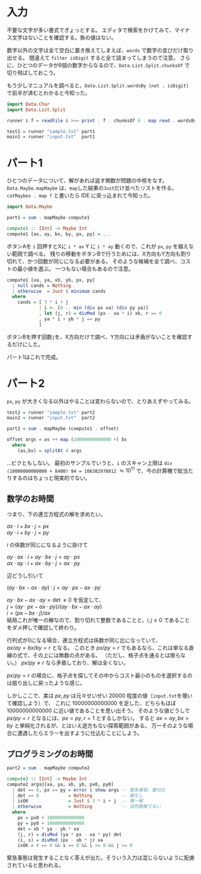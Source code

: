 # 入力

不要な文字が多い書式でぎょっとする。
エディタで検索をかけてみて、マイナス文字はないことを確認する。負の値はない。

数字以外の文字は全て空白に置き換えてしまえば、`words` で数字の並びだけ取り出せる。
間違えて `filter isDigit` すると全て詰まってしまうので注意。
さらに、ひとつのデータが6個の数字からなるので、`Data.List.Split.chunksOf` で切り飛ばしておこう。

もう少しマニュアルを調べると、`Data.List.Split.wordsBy (not . isDigit)` で前半が済むとわかると今知った。

```haskell
import Data.Char
import Data.List.Split

runner i f = readFile i >>= print . f . chunksOf 6 . map read . wordsBy (not . isDigit)

test1 = runner "sample.txt" part1
main1 = runner "input.txt"  part1
```

# パート1

ひとつのデータについて、解があれば返す関数が問題の中核をなす。
`Data.Maybe.mapMaybe` は、`map`した結果の`Just`だけ並べたリストを作る。
`catMaybes . map f` と書いたら IDE に突っ込まれて今知った。

```haskell
import Data.Maybe

part1 = sum . mapMaybe compute1

compute1 :: [Int] -> Maybe Int
compute1 [ax, ay, bx, by, px, py] = ...
```

ボタンAを `i` 回押すとXに `i * ax` Y に `i * ay` 動くので、これが `px`, `py` を越えない範囲で調べる。
残りの移動をボタンBで行うためには、X方向もY方向も割り切れて、かつ回数が同じになる必要がある。
そのような候補を全て調べ、コストの最小値を選ぶ。
一つもない場合もあるので注意。

```haskell
compute1 [xa, ya, xb, yb, px, py]
  | null cands = Nothing
  | otherwise  = Just $ minimum cands
  where
    cands = [ 3 * i + j
            | i <- [0 .. min (div px xa) (div py ya)]
            , let (j, r) = divMod (px - xa * i) xb, r == 0
            , ya * i + yb * j == py
            ]
```

ボタンBを押す回数`j`を、X方向だけで調べ、Y方向には矛盾がないことを確認するだけにした。

パート1はこれで完成。

# パート2

`px`, `py` が大きくなる以外はやることは変わらないので、とりあえずやってみる。

```haskell
test2 = runner "sample.txt" part2
main2 = runner "input.txt"  part2

part2 = sum . mapMaybe (compute1 . offset)

offset args = as ++ map (10000000000000 +) bs
  where
    (as,bs) = splitAt 4 args
```

…ビクともしない。
最初のサンプルでいうと、`i` のスキャン上限は `div (10000000000000 + 8400) 94 = 106382978812`
$\fallingdotseq 10^{11}$ で、今の計算機で総当たりするのはちょっと現実的でない。

## 数学のお時間

つまり、下の連立方程式の解を求めたい。

$ax \cdot i + bx \cdot j = px$  
$ay \cdot i + by \cdot j = py$  

$i$ の係数が同じになるように掛けて

$ay \cdot ax \cdot i + ay \cdot bx \cdot j = ay \cdot px$  
$ax \cdot ay \cdot i + ax \cdot by \cdot j = ax \cdot py$  

辺どうし引いて

$(ay \cdot bx - ax \cdot ay) \cdot j = ay \cdot px -  ax \cdot py$

$ay \cdot bx - ax \cdot ay = \det \neq 0$ を仮定して、  
$j = (ay \cdot px -  ax \cdot py) / (ay \cdot bx - ax \cdot ay)$  
$i = (px - bx \cdot j)/ax$  
結局これが唯一の解なので、割り切れて整数であることと、$i,j \geq 0$ であることをダメ押しで確認して終わり。

行列式が0になる場合、連立方程式は係数が同じ比になっていて、  
$ax / ay = bx / by = r$ となる。
このとき $px / py = r$ でもあるなら、これは単なる直線の式で、その上には無数の点がある。
（ただし、格子点を通るとは限らない。）
$px / py \neq r$ なら矛盾しており、解は全くない。

$px / py = r$ の場合に、格子点を探してその中からコスト最小のものを選択するのは振り出しに戻ったような感じ。

しかしここで、実は $px, py$ は元々せいぜい 20000 程度の値（`input.txt`を覗いて確認しよう）で、
これに 10000000000000 を足した、どちらもほぼ 10000000000000 に近い値であることを思い出そう。
そのような値どうしで $px / py = r$ となるには、$px = py, r = 1$ とするしかない。
すると $ax = ay, bx = by$ と単純化されるが、とはいえ途方もない探索範囲がある。
万一そのような場合に遭遇したらエラーを出すように仕込むことにしよう。

## プログラミングのお時間

```haskell
part2 = sum . mapMaybe compute2

compute2 :: [Int] -> Maybe Int
compute2 args@[xa, ya, xb, yb, px0, py0]
  | det == 0, px == py = error $ show args -- 緊急事態、要対応
  | det == 0           = Nothing           -- 解なし
  | isOK               = Just $ 3 * i + j  -- 唯一解
  | otherwise          = Nothing           -- 自然数解でない
  where
    px = px0 + 10000000000000
    py = py0 + 10000000000000
    det = xb * ya - yb * xa
    (j, r) = divMod (ya * px - xa * py) det
    (i, s) = divMod (px - xb * j) xa
    isOK = r == 0 && s == 0 && i >= 0 && j >= 0
```

緊急事態は発生することなく答えが出た。そういう入力は混じらないように配慮されていると思われる。
